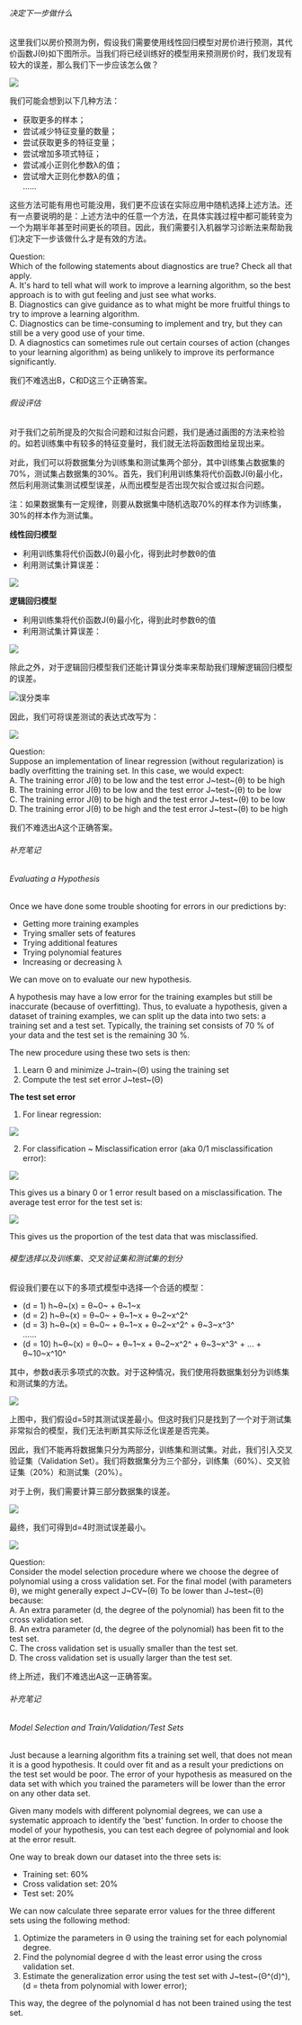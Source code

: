 ###### 决定下一步做什么  

这里我们以房价预测为例，假设我们需要使用线性回归模型对房价进行预测，其代价函数J(θ)如下图所示。当我们将已经训练好的模型用来预测房价时，我们发现有较大的误差，那么我们下一步应该怎么做？     

![](http://upload-images.jianshu.io/upload_images/5983416-ac9878815703f286.png?imageMogr2/auto-orient/strip%7CimageView2/2/w/1240)

我们可能会想到以下几种方法：    

- 获取更多的样本；  
- 尝试减少特征变量的数量；   
- 尝试获取更多的特征变量；  
- 尝试增加多项式特征；  
- 尝试减小正则化参数λ的值；  
- 尝试增大正则化参数λ的值；   
......   

这些方法可能有用也可能没用，我们更不应该在实际应用中随机选择上述方法。还有一点要说明的是：上述方法中的任意一个方法，在具体实践过程中都可能转变为一个为期半年甚至时间更长的项目。因此，我们需要引入机器学习诊断法来帮助我们决定下一步该做什么才是有效的方法。  

Question:   
Which of the following statements about diagnostics are true? Check all that apply.    
A. It's hard to tell what will work to improve a learning algorithm, so the best approach is to with gut feeling and just see what works.     
B. Diagnostics can give guidance as to what might be more fruitful things to try to improve a learning algorithm.  
C. Diagnostics can be time-consuming to implement and try, but they can still be a very good use of your time.   
D. A diagnostics can sometimes rule out certain courses of action (changes to your learning algorithm) as being unlikely to improve its performance significantly.   

我们不难选出B，C和D这三个正确答案。   

###### 假设评估   

对于我们之前所提及的欠拟合问题和过拟合问题，我们是通过画图的方法来检验的。如若训练集中有较多的特征变量时，我们就无法将函数图给呈现出来。     

对此，我们可以将数据集分为训练集和测试集两个部分，其中训练集占数据集的70%，测试集占数据集的30%。首先，我们利用训练集将代价函数J(θ)最小化，然后利用测试集测试模型误差，从而出模型是否出现欠拟合或过拟合问题。     

注：如果数据集有一定规律，则要从数据集中随机选取70%的样本作为训练集，30%的样本作为测试集。    

**线性回归模型**  

- 利用训练集将代价函数J(θ)最小化，得到此时参数θ的值   
- 利用测试集计算误差：    

![](http://upload-images.jianshu.io/upload_images/5983416-807b0cb25a14ccb6.png?imageMogr2/auto-orient/strip%7CimageView2/2/w/1240)

**逻辑回归模型**   

- 利用训练集将代价函数J(θ)最小化，得到此时参数θ的值   
- 利用测试集计算误差：    

![](http://upload-images.jianshu.io/upload_images/5983416-419f12ac105caf60.png?imageMogr2/auto-orient/strip%7CimageView2/2/w/1240)

除此之外，对于逻辑回归模型我们还能计算误分类率来帮助我们理解逻辑回归模型的误差。     

![误分类率](http://upload-images.jianshu.io/upload_images/5983416-8a967d6de7a3d016.png?imageMogr2/auto-orient/strip%7CimageView2/2/w/1240)

因此，我们可将误差测试的表达式改写为：     

![](http://upload-images.jianshu.io/upload_images/5983416-d5005396b379ab59.png?imageMogr2/auto-orient/strip%7CimageView2/2/w/1240)

Question:   
Suppose an implementation of linear regression (without regularization) is badly overfitting the training set. In this case, we would expect:   
A. The training error J(θ) to be low and the test error J~test~(θ) to be high   
B. The training error J(θ) to be low and the test error J~test~(θ) to be low   
C. The training error J(θ) to be high and the test error J~test~(θ) to be low   
D. The training error J(θ) to be high and the test error J~test~(θ) to be high   

我们不难选出A这个正确答案。

###### 补充笔记    

###### Evaluating a Hypothesis    

Once we have done some trouble shooting for errors in our predictions by:    

- Getting more training examples
- Trying smaller sets of features
- Trying additional features
- Trying polynomial features
- Increasing or decreasing λ       

We can move on to evaluate our new hypothesis.    

A hypothesis may have a low error for the training examples but still be inaccurate (because of overfitting). Thus, to evaluate a hypothesis, given a dataset of training examples, we can split up the data into two sets: a training set and a test set. Typically, the training set consists of 70 % of your data and the test set is the remaining 30 %.       

The new procedure using these two sets is then:    

1. Learn Θ and minimize J~train~(Θ) using the training set
2. Compute the test set error J~test~(Θ)     

**The test set error**   

1. For linear regression:   

![](http://upload-images.jianshu.io/upload_images/5983416-c6866f40025a85c0.png?imageMogr2/auto-orient/strip%7CimageView2/2/w/1240)

2. For classification ~ Misclassification error (aka 0/1 misclassification error):   

![](http://upload-images.jianshu.io/upload_images/5983416-de7d502ca1520599.png?imageMogr2/auto-orient/strip%7CimageView2/2/w/1240)

This gives us a binary 0 or 1 error result based on a misclassification. The average test error for the test set is:    

![](http://upload-images.jianshu.io/upload_images/5983416-bf15ea98f4163185.png?imageMogr2/auto-orient/strip%7CimageView2/2/w/1240)

This gives us the proportion of the test data that was misclassified.     

###### 模型选择以及训练集、交叉验证集和测试集的划分   

假设我们要在以下的多项式模型中选择一个合适的模型：    

- (d = 1) h~θ~(x) = θ~0~ + θ~1~x  
- (d = 2) h~θ~(x) = θ~0~ + θ~1~x + θ~2~x^2^   
- (d = 3) h~θ~(x) = θ~0~ + θ~1~x + θ~2~x^2^ + θ~3~x^3^   
......  
- (d = 10) h~θ~(x) = θ~0~ + θ~1~x + θ~2~x^2^ + θ~3~x^3^ + ... + θ~10~x^10^

其中，参数d表示多项式的次数。对于这种情况，我们使用将数据集划分为训练集和测试集的方法。        

![](http://upload-images.jianshu.io/upload_images/5983416-fb94907226c79f0a.png?imageMogr2/auto-orient/strip%7CimageView2/2/w/1240)

上图中，我们假设d=5时其测试误差最小。但这时我们只是找到了一个对于测试集非常拟合的模型，我们无法判断其实际泛化误差是否完美。   

因此，我们不能再将数据集只分为两部分，训练集和测试集。对此，我们引入交叉验证集（Validation Set）。我们将数据集分为三个部分，训练集（60%）、交叉验证集（20%）和测试集（20%）。    

对于上例，我们需要计算三部分数据集的误差。   

![](http://upload-images.jianshu.io/upload_images/5983416-09e98f554d27439a.png?imageMogr2/auto-orient/strip%7CimageView2/2/w/1240)

最终，我们可得到d=4时测试误差最小。   

![](http://upload-images.jianshu.io/upload_images/5983416-d555fedbe906a5be.png?imageMogr2/auto-orient/strip%7CimageView2/2/w/1240)

Question:   
Consider the model selection procedure where we choose the degree of polynomial using a cross validation set. For the final model (with parameters θ), we might generally expect J~CV~(θ) To be lower than J~test~(θ) because:   
A. An extra parameter (d, the degree of the polynomial) has been fit to the cross validation set.   
B. An extra parameter (d, the degree of the polynomial) has been fit to the test set.   
C. The cross validation set is usually smaller than the test set.   
D. The cross validation set is usually larger than the test set.   

终上所述，我们不难选出A这一正确答案。     

###### 补充笔记   

###### Model Selection and Train/Validation/Test Sets    

Just because a learning algorithm fits a training set well, that does not mean it is a good hypothesis. It could over fit and as a result your predictions on the test set would be poor. The error of your hypothesis as measured on the data set with which you trained the parameters will be lower than the error on any other data set.     

Given many models with different polynomial degrees, we can use a systematic approach to identify the 'best' function. In order to choose the model of your hypothesis, you can test each degree of polynomial and look at the error result.    

One way to break down our dataset into the three sets is:   

- Training set: 60%
- Cross validation set: 20%
- Test set: 20%   

We can now calculate three separate error values for the three different sets using the following method:    

1. Optimize the parameters in Θ using the training set for each polynomial degree.
2. Find the polynomial degree d with the least error using the cross validation set.
3. Estimate the generalization error using the test set with J~test~(Θ^(d)^), (d = theta from polynomial with lower error);   

This way, the degree of the polynomial d has not been trained using the test set.
